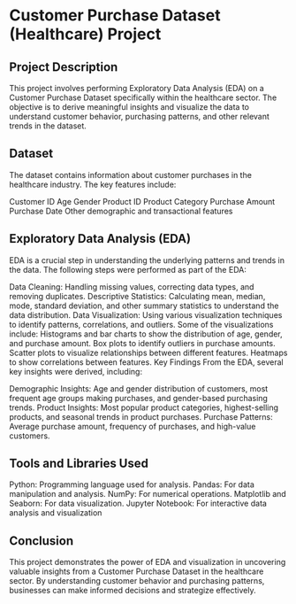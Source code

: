 # Customer Purchase Dataset (Healthcare) Project
## Project Description
This project involves performing Exploratory Data Analysis (EDA) on a Customer Purchase Dataset specifically within the healthcare sector. The objective is to derive meaningful insights and visualize the data to understand customer behavior, purchasing patterns, and other relevant trends in the dataset.

## Dataset
The dataset contains information about customer purchases in the healthcare industry. The key features include:

Customer ID
Age
Gender
Product ID
Product Category
Purchase Amount
Purchase Date
Other demographic and transactional features
## Exploratory Data Analysis (EDA)
EDA is a crucial step in understanding the underlying patterns and trends in the data. The following steps were performed as part of the EDA:

Data Cleaning: Handling missing values, correcting data types, and removing duplicates.
Descriptive Statistics: Calculating mean, median, mode, standard deviation, and other summary statistics to understand the data distribution.
Data Visualization: Using various visualization techniques to identify patterns, correlations, and outliers. Some of the visualizations include:
Histograms and bar charts to show the distribution of age, gender, and purchase amount.
Box plots to identify outliers in purchase amounts.
Scatter plots to visualize relationships between different features.
Heatmaps to show correlations between features.
Key Findings
From the EDA, several key insights were derived, including:

Demographic Insights: Age and gender distribution of customers, most frequent age groups making purchases, and gender-based purchasing trends.
Product Insights: Most popular product categories, highest-selling products, and seasonal trends in product purchases.
Purchase Patterns: Average purchase amount, frequency of purchases, and high-value customers.
## Tools and Libraries Used
Python: Programming language used for analysis.
Pandas: For data manipulation and analysis.
NumPy: For numerical operations.
Matplotlib and Seaborn: For data visualization.
Jupyter Notebook: For interactive data analysis and visualization
## Conclusion
This project demonstrates the power of EDA and visualization in uncovering valuable insights from a Customer Purchase Dataset in the healthcare sector. By understanding customer behavior and purchasing patterns, businesses can make informed decisions and strategize effectively.
